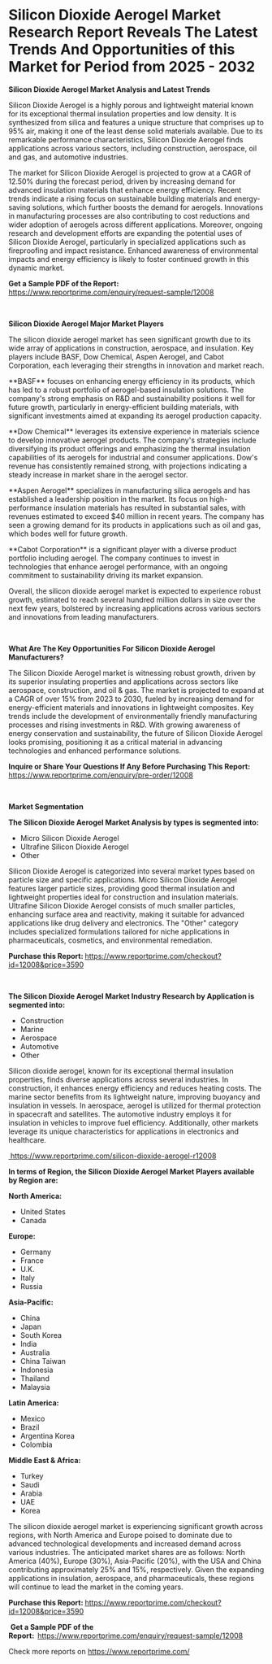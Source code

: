 <p><h1>Silicon Dioxide Aerogel Market Research Report Reveals The Latest Trends And Opportunities of this Market for Period from 2025 - 2032</h1></p><p><strong>Silicon Dioxide Aerogel Market Analysis and Latest Trends</strong></p>
<p><p>Silicon Dioxide Aerogel is a highly porous and lightweight material known for its exceptional thermal insulation properties and low density. It is synthesized from silica and features a unique structure that comprises up to 95% air, making it one of the least dense solid materials available. Due to its remarkable performance characteristics, Silicon Dioxide Aerogel finds applications across various sectors, including construction, aerospace, oil and gas, and automotive industries.</p><p>The market for Silicon Dioxide Aerogel is projected to grow at a CAGR of 12.50% during the forecast period, driven by increasing demand for advanced insulation materials that enhance energy efficiency. Recent trends indicate a rising focus on sustainable building materials and energy-saving solutions, which further boosts the demand for aerogels. Innovations in manufacturing processes are also contributing to cost reductions and wider adoption of aerogels across different applications. Moreover, ongoing research and development efforts are expanding the potential uses of Silicon Dioxide Aerogel, particularly in specialized applications such as fireproofing and impact resistance. Enhanced awareness of environmental impacts and energy efficiency is likely to foster continued growth in this dynamic market.</p></p>
<p><strong>Get a Sample PDF of the Report:&nbsp;</strong> <a href="https://www.reportprime.com/enquiry/request-sample/12008?utm_campaign=3523&utm_medium=2&utm_source=Github&utm_content=ia&utm_term=17032025&utm_id=silicon-dioxide-aerogel">https://www.reportprime.com/enquiry/request-sample/12008</a></p>
<p>&nbsp;</p>
<p><strong>Silicon Dioxide Aerogel Major Market Players</strong></p>
<p><p>The silicon dioxide aerogel market has seen significant growth due to its wide array of applications in construction, aerospace, and insulation. Key players include BASF, Dow Chemical, Aspen Aerogel, and Cabot Corporation, each leveraging their strengths in innovation and market reach.</p><p>**BASF** focuses on enhancing energy efficiency in its products, which has led to a robust portfolio of aerogel-based insulation solutions. The company's strong emphasis on R&D and sustainability positions it well for future growth, particularly in energy-efficient building materials, with significant investments aimed at expanding its aerogel production capacity.</p><p>**Dow Chemical** leverages its extensive experience in materials science to develop innovative aerogel products. The company's strategies include diversifying its product offerings and emphasizing the thermal insulation capabilities of its aerogels for industrial and consumer applications. Dow's revenue has consistently remained strong, with projections indicating a steady increase in market share in the aerogel sector.</p><p>**Aspen Aerogel** specializes in manufacturing silica aerogels and has established a leadership position in the market. Its focus on high-performance insulation materials has resulted in substantial sales, with revenues estimated to exceed $40 million in recent years. The company has seen a growing demand for its products in applications such as oil and gas, which bodes well for future growth.</p><p>**Cabot Corporation** is a significant player with a diverse product portfolio including aerogel. The company continues to invest in technologies that enhance aerogel performance, with an ongoing commitment to sustainability driving its market expansion. </p><p>Overall, the silicon dioxide aerogel market is expected to experience robust growth, estimated to reach several hundred million dollars in size over the next few years, bolstered by increasing applications across various sectors and innovations from leading manufacturers.</p></p>
<p>&nbsp;</p>
<p><strong>What Are The Key Opportunities For Silicon Dioxide Aerogel Manufacturers?</strong></p>
<p><p>The Silicon Dioxide Aerogel market is witnessing robust growth, driven by its superior insulating properties and applications across sectors like aerospace, construction, and oil & gas. The market is projected to expand at a CAGR of over 15% from 2023 to 2030, fueled by increasing demand for energy-efficient materials and innovations in lightweight composites. Key trends include the development of environmentally friendly manufacturing processes and rising investments in R&D. With growing awareness of energy conservation and sustainability, the future of Silicon Dioxide Aerogel looks promising, positioning it as a critical material in advancing technologies and enhanced performance solutions.</p></p>
<p><strong>Inquire or Share Your Questions If Any Before Purchasing This Report:</strong> <a href="https://www.reportprime.com/enquiry/pre-order/12008?utm_campaign=3523&utm_medium=2&utm_source=Github&utm_content=ia&utm_term=17032025&utm_id=silicon-dioxide-aerogel">https://www.reportprime.com/enquiry/pre-order/12008</a></p>
<p>&nbsp;</p>
<p><strong>Market Segmentation</strong></p>
<p><strong>The Silicon Dioxide Aerogel Market Analysis by types is segmented into:</strong></p>
<p><ul><li>Micro Silicon Dioxide Aerogel</li><li>Ultrafine Silicon Dioxide Aerogel</li><li>Other</li></ul></p>
<p><p>Silicon Dioxide Aerogel is categorized into several market types based on particle size and specific applications. Micro Silicon Dioxide Aerogel features larger particle sizes, providing good thermal insulation and lightweight properties ideal for construction and insulation materials. Ultrafine Silicon Dioxide Aerogel consists of much smaller particles, enhancing surface area and reactivity, making it suitable for advanced applications like drug delivery and electronics. The "Other" category includes specialized formulations tailored for niche applications in pharmaceuticals, cosmetics, and environmental remediation.</p></p>
<p><strong>Purchase this Report:&nbsp;</strong><a href="https://www.reportprime.com/checkout?id=12008&price=3590&utm_campaign=3523&utm_medium=2&utm_source=Github&utm_content=ia&utm_term=17032025&utm_id=silicon-dioxide-aerogel">https://www.reportprime.com/checkout?id=12008&price=3590</a></p>
<p>&nbsp;</p>
<p><strong>The Silicon Dioxide Aerogel Market Industry Research by Application is segmented into:</strong></p>
<p><ul><li>Construction</li><li>Marine</li><li>Aerospace</li><li>Automotive</li><li>Other</li></ul></p>
<p><p>Silicon dioxide aerogel, known for its exceptional thermal insulation properties, finds diverse applications across several industries. In construction, it enhances energy efficiency and reduces heating costs. The marine sector benefits from its lightweight nature, improving buoyancy and insulation in vessels. In aerospace, aerogel is utilized for thermal protection in spacecraft and satellites. The automotive industry employs it for insulation in vehicles to improve fuel efficiency. Additionally, other markets leverage its unique characteristics for applications in electronics and healthcare.</p></p>
<p><a href="https://www.reportprime.com/silicon-dioxide-aerogel-r12008?utm_campaign=3523&utm_medium=2&utm_source=Github&utm_content=ia&utm_term=17032025&utm_id=silicon-dioxide-aerogel">&nbsp;https://www.reportprime.com/silicon-dioxide-aerogel-r12008</a></p>
<p><strong>In terms of Region, the Silicon Dioxide Aerogel Market Players available by Region are:</strong></p>
<p>
    <p> <strong> North America: </strong>
        <ul>
            <li>United States</li>
            <li>Canada</li>
        </ul>
        </p> 
    <p> <strong> Europe: </strong>
        <ul>
            <li>Germany</li>
            <li>France</li>
            <li>U.K.</li>
            <li>Italy</li>
            <li>Russia</li>
        </ul>
        </p> 
    <p> <strong> Asia-Pacific: </strong>
        <ul>
            <li>China</li>
            <li>Japan</li>
            <li>South Korea</li>
            <li>India</li>
            <li>Australia</li>
            <li>China Taiwan</li>
            <li>Indonesia</li>
            <li>Thailand</li>
            <li>Malaysia</li>
        </ul>
        </p> 
    <p> <strong> Latin America: </strong>
        <ul>
            <li>Mexico</li>
            <li>Brazil</li>
            <li>Argentina Korea</li>
            <li>Colombia</li>
        </ul>
        </p> 
    <p> <strong> Middle East & Africa: </strong>
        <ul>
            <li>Turkey</li>
            <li>Saudi</li>
            <li>Arabia</li>
            <li>UAE</li>
            <li>Korea</li>
        </ul>
    </p>
    </p>
<p><p>The silicon dioxide aerogel market is experiencing significant growth across regions, with North America and Europe poised to dominate due to advanced technological developments and increased demand across various industries. The anticipated market shares are as follows: North America (40%), Europe (30%), Asia-Pacific (20%), with the USA and China contributing approximately 25% and 15%, respectively. Given the expanding applications in insulation, aerospace, and pharmaceuticals, these regions will continue to lead the market in the coming years.</p></p>
<p><strong>Purchase this Report: </strong><a href="https://www.reportprime.com/checkout?id=12008&price=3590&utm_campaign=3523&utm_medium=2&utm_source=Github&utm_content=ia&utm_term=17032025&utm_id=silicon-dioxide-aerogel">https://www.reportprime.com/checkout?id=12008&price=3590</a></p>
<p>&nbsp;<strong>Get a Sample PDF of the Report:&nbsp;&nbsp;</strong><a href="https://www.reportprime.com/enquiry/request-sample/12008?utm_campaign=3523&utm_medium=2&utm_source=Github&utm_content=ia&utm_term=17032025&utm_id=silicon-dioxide-aerogel">https://www.reportprime.com/enquiry/request-sample/12008</a></p>
<p><strong></strong></p>
<p>Check more reports on <a href="https://www.reportprime.com/?utm_campaign=3523&utm_medium=2&utm_source=Github&utm_content=ia&utm_term=17032025&utm_id=silicon-dioxide-aerogel">https://www.reportprime.com/</a></p>